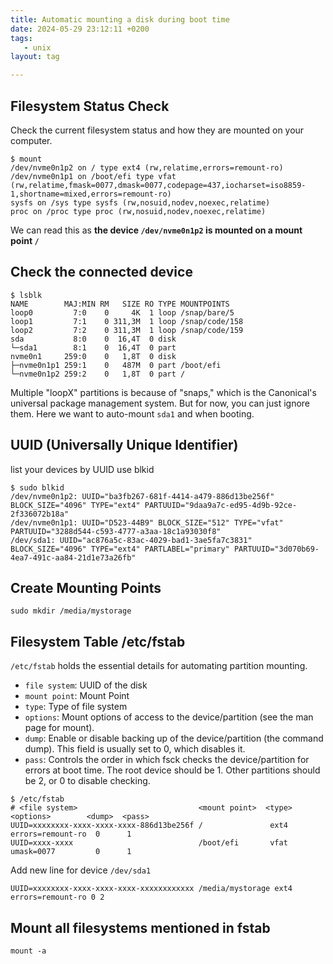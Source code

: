 ```yaml
---
title: Automatic mounting a disk during boot time
date: 2024-05-29 23:12:11 +0200
tags:
   - unix
layout: tag

---
```


## Filesystem Status Check
Check the current filesystem status and how they are mounted on your computer.
```
$ mount
/dev/nvme0n1p2 on / type ext4 (rw,relatime,errors=remount-ro)
/dev/nvme0n1p1 on /boot/efi type vfat (rw,relatime,fmask=0077,dmask=0077,codepage=437,iocharset=iso8859-1,shortname=mixed,errors=remount-ro)
sysfs on /sys type sysfs (rw,nosuid,nodev,noexec,relatime)
proc on /proc type proc (rw,nosuid,nodev,noexec,relatime)
```
We can read this as **the device `/dev/nvme0n1p2` is mounted on a mount point `/`**

## Check the connected device

```
$ lsblk
NAME        MAJ:MIN RM   SIZE RO TYPE MOUNTPOINTS
loop0         7:0    0     4K  1 loop /snap/bare/5
loop1         7:1    0 311,3M  1 loop /snap/code/158
loop2         7:2    0 311,3M  1 loop /snap/code/159
sda           8:0    0  16,4T  0 disk 
└─sda1        8:1    0  16,4T  0 part 
nvme0n1     259:0    0   1,8T  0 disk 
├─nvme0n1p1 259:1    0   487M  0 part /boot/efi
└─nvme0n1p2 259:2    0   1,8T  0 part /
```
Multiple "loopX" partitions is because of "snaps," which is the Canonical's universal package management system. But for now, you can just ignore them.
Here we want to auto-mount `sda1` and when booting.





## UUID (Universally Unique Identifier)
list your devices by UUID use blkid

```
$ sudo blkid
/dev/nvme0n1p2: UUID="ba3fb267-681f-4414-a479-886d13be256f" BLOCK_SIZE="4096" TYPE="ext4" PARTUUID="9daa9a7c-ed95-4d9b-92ce-2f336072b18a"
/dev/nvme0n1p1: UUID="D523-44B9" BLOCK_SIZE="512" TYPE="vfat" PARTUUID="3288d544-c593-4777-a3aa-18c1a93030f8"
/dev/sda1: UUID="ac876a5c-83ac-4029-bad1-3ae5fa7c3831" BLOCK_SIZE="4096" TYPE="ext4" PARTLABEL="primary" PARTUUID="3d070b69-4ea7-491c-aa84-21d1e73a26fb"
```

## Create Mounting Points
```
sudo mkdir /media/mystorage
```


## Filesystem Table /etc/fstab
`/etc/fstab` holds the essential details for automating partition mounting. 
- `file system`: UUID of the disk
- `mount point`: Mount Point
- `type`: Type of file system
- `options`: Mount options of access to the device/partition (see the man page for mount).
- `dump`: Enable or disable backing up of the device/partition (the command dump). This field is usually set to 0, which disables it.
- `pass`: Controls the order in which fsck checks the device/partition for errors at boot time. The root device should be 1. Other partitions should be 2, or 0 to disable checking.
```
$ /etc/fstab
# <file system>                           <mount point>  <type>   <options>        <dump>  <pass>
UUID=xxxxxxxx-xxxx-xxxx-xxxx-886d13be256f /               ext4    errors=remount-ro  0      1
UUID=xxxx-xxxx                            /boot/efi       vfat    umask=0077         0      1
```
Add new line for device `/dev/sda1`
```
UUID=xxxxxxxx-xxxx-xxxx-xxxx-xxxxxxxxxxxx /media/mystorage ext4 errors=remount-ro 0 2
```

## Mount all filesystems mentioned in fstab
```
mount -a
```